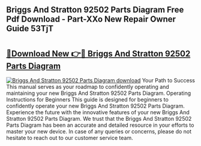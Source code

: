 ## Briggs And Stratton 92502 Parts Diagram Free Pdf Download - Part-XXo New Repair Owner Guide 53TjT

# <h2><a href="http://dfltc5q.blite.top/?on=Briggs+And+Stratton+92502+Parts+Diagram">🔗Download New 👉🔴 Briggs And Stratton 92502 Parts Diagram</a></h2>

[![Briggs And Stratton 92502 Parts Diagram download](https://i.imgur.com/lujVjoI.png)](http://dfltc5q.blite.top/?on=Briggs+And+Stratton+92502+Parts+Diagram)
Your Path to Success This manual serves as your roadmap to confidently operating and maintaining your new Briggs And Stratton 92502 Parts Diagram. Operating Instructions for Beginners This guide is designed for beginners to confidently operate your new Briggs And Stratton 92502 Parts Diagram. Experience the future with the innovative features of your new Briggs And Stratton 92502 Parts Diagram. We trust that the Briggs And Stratton 92502 Parts Diagram has been an accurate and detailed resource in your efforts to master your new device. In case of any queries or concerns, please do not hesitate to reach out to our customer service team.

